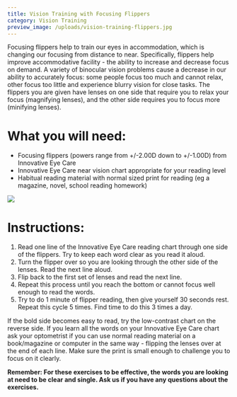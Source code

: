 ```yaml
---
title: Vision Training with Focusing Flippers
category: Vision Training
preview_image: /uploads/vision-training-flippers.jpg
---
```

<div class="employee-heading">
<p>Focusing flippers help to train our eyes in accommodation, which is changing our focusing from distance to near. Specifically, flippers help improve accommodative facility - the ability to increase and decrease focus on demand. A variety of binocular vision problems cause a decrease in our ability to accurately focus: some people focus too much and cannot relax, other focus too little and experience blurry vision for close tasks. The flippers you are given have lenses on one side that require you to relax your focus (magnifying lenses), and the other side requires you to focus more (minifying lenses).</p>
</div> 

# What you will need:

  * Focusing flippers (powers range from +/-2.00D down to +/-1.00D) from Innovative Eye Care
  * Innovative Eye Care near vision chart appropriate for your reading level
  * Habitual reading material with normal sized print for reading (eg a magazine, novel, school reading homework)

![](/uploads/vision-training-flippers.jpg)

# Instructions:

  1. Read one line of the Innovative Eye Care reading chart through one side of the flippers. Try to keep each word clear as you read it aloud.
  2. Turn the flipper over so you are looking through the other side of the lenses. Read the next line aloud.
  3. Flip back to the first set of lenses and read the next line.
  4. Repeat this process until you reach the bottom or cannot focus well enough to read the words.
  5. Try to do 1 minute of flipper reading, then give yourself 30 seconds rest. Repeat this cycle 5 times. Find time to do this 3 times a day.

If the bold side becomes easy to read, try the low-contrast chart on the reverse side. If you learn all the words on your Innovative Eye Care chart ask your optometrist if you can use normal reading material on a book/magazine or computer in the same way - flipping the lenses over at the end of each line. Make sure the print is small enough to challenge you to focus on it clearly.

**Remember: For these exercises to be effective, the words you are looking at need to be clear and single. Ask us if you have any questions about the exercises.**
